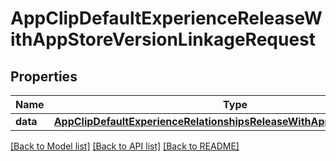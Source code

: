 # AppClipDefaultExperienceReleaseWithAppStoreVersionLinkageRequest

## Properties
Name | Type | Description | Notes
------------ | ------------- | ------------- | -------------
**data** | [**AppClipDefaultExperienceRelationshipsReleaseWithAppStoreVersionData**](AppClipDefaultExperienceRelationshipsReleaseWithAppStoreVersionData.md) |  | 

[[Back to Model list]](../README.md#documentation-for-models) [[Back to API list]](../README.md#documentation-for-api-endpoints) [[Back to README]](../README.md)


